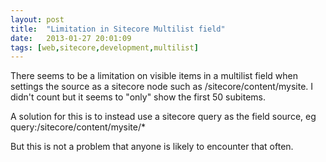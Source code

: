 ```yaml
---
layout: post
title:  "Limitation in Sitecore Multilist field"
date:   2013-01-27 20:01:09
tags: [web,sitecore,development,multilist]
---
```


There seems to be a limitation on visible items in a multilist field when settings the source as a sitecore node such as /sitecore/content/mysite. I didn't count but it seems to "only" show the first 50 subitems.

A solution for this is to instead use a sitecore query as the field source, eg query:/sitecore/content/mysite/&#42;

But this is not a problem that anyone is likely to encounter that often.